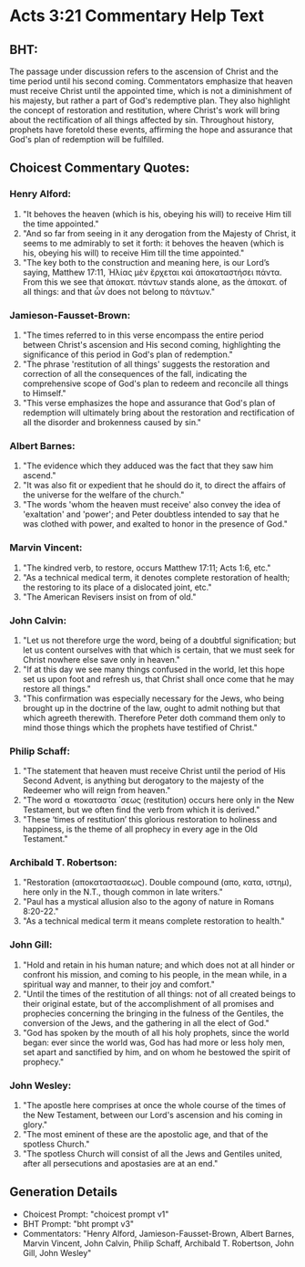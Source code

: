 # Acts 3:21 Commentary Help Text

## BHT:
The passage under discussion refers to the ascension of Christ and the time period until his second coming. Commentators emphasize that heaven must receive Christ until the appointed time, which is not a diminishment of his majesty, but rather a part of God's redemptive plan. They also highlight the concept of restoration and restitution, where Christ's work will bring about the rectification of all things affected by sin. Throughout history, prophets have foretold these events, affirming the hope and assurance that God's plan of redemption will be fulfilled.

## Choicest Commentary Quotes:
### Henry Alford:
1. "It behoves the heaven (which is his, obeying his will) to receive Him till the time appointed."
2. "And so far from seeing in it any derogation from the Majesty of Christ, it seems to me admirably to set it forth: it behoves the heaven (which is his, obeying his will) to receive Him till the time appointed."
3. "The key both to the construction and meaning here, is our Lord’s saying, Matthew 17:11, Ἡλίας μὲν ἔρχεται καὶ ἀποκαταστήσει πάντα. From this we see that ἀποκατ. πάντων stands alone, as the ἀποκατ. of all things: and that ὧν does not belong to πάντων."

### Jamieson-Fausset-Brown:
1. "The times referred to in this verse encompass the entire period between Christ's ascension and His second coming, highlighting the significance of this period in God's plan of redemption."
2. "The phrase 'restitution of all things' suggests the restoration and correction of all the consequences of the fall, indicating the comprehensive scope of God's plan to redeem and reconcile all things to Himself."
3. "This verse emphasizes the hope and assurance that God's plan of redemption will ultimately bring about the restoration and rectification of all the disorder and brokenness caused by sin."

### Albert Barnes:
1. "The evidence which they adduced was the fact that they saw him ascend."
2. "It was also fit or expedient that he should do it, to direct the affairs of the universe for the welfare of the church."
3. "The words 'whom the heaven must receive' also convey the idea of 'exaltation' and 'power'; and Peter doubtless intended to say that he was clothed with power, and exalted to honor in the presence of God."

### Marvin Vincent:
1. "The kindred verb, to restore, occurs Matthew 17:11; Acts 1:6, etc." 
2. "As a technical medical term, it denotes complete restoration of health; the restoring to its place of a dislocated joint, etc."
3. "The American Revisers insist on from of old."

### John Calvin:
1. "Let us not therefore urge the word, being of a doubtful signification; but let us content ourselves with that which is certain, that we must seek for Christ nowhere else save only in heaven."
2. "If at this day we see many things confused in the world, let this hope set us upon foot and refresh us, that Christ shall once come that he may restore all things."
3. "This confirmation was especially necessary for the Jews, who being brought up in the doctrine of the law, ought to admit nothing but that which agreeth therewith. Therefore Peter doth command them only to mind those things which the prophets have testified of Christ."

### Philip Schaff:
1. "The statement that heaven must receive Christ until the period of His Second Advent, is anything but derogatory to the majesty of the Redeemer who will reign from heaven."
2. "The word α ̓ ποκαταστα ́ σεως (restitution) occurs here only in the New Testament, but we often find the verb from which it is derived."
3. "These ‘times of restitution’ this glorious restoration to holiness and happiness, is the theme of all prophecy in every age in the Old Testament."

### Archibald T. Robertson:
1. "Restoration (αποκαταστασεως). Double compound (απο, κατα, ιστημ), here only in the N.T., though common in late writers."
2. "Paul has a mystical allusion also to the agony of nature in Romans 8:20-22."
3. "As a technical medical term it means complete restoration to health."

### John Gill:
1. "Hold and retain in his human nature; and which does not at all hinder or confront his mission, and coming to his people, in the mean while, in a spiritual way and manner, to their joy and comfort."
2. "Until the times of the restitution of all things: not of all created beings to their original estate, but of the accomplishment of all promises and prophecies concerning the bringing in the fulness of the Gentiles, the conversion of the Jews, and the gathering in all the elect of God."
3. "God has spoken by the mouth of all his holy prophets, since the world began: ever since the world was, God has had more or less holy men, set apart and sanctified by him, and on whom he bestowed the spirit of prophecy."

### John Wesley:
1. "The apostle here comprises at once the whole course of the times of the New Testament, between our Lord's ascension and his coming in glory."
2. "The most eminent of these are the apostolic age, and that of the spotless Church."
3. "The spotless Church will consist of all the Jews and Gentiles united, after all persecutions and apostasies are at an end."


## Generation Details
- Choicest Prompt: "choicest prompt v1"
- BHT Prompt: "bht prompt v3"
- Commentators: "Henry Alford, Jamieson-Fausset-Brown, Albert Barnes, Marvin Vincent, John Calvin, Philip Schaff, Archibald T. Robertson, John Gill, John Wesley"

